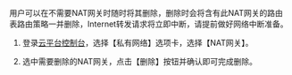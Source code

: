 用户可以在不需要NAT网关时随时将其删除，删除时会将含有此NAT网关的路由表路由策略一并删除，Internet转发请求将立即中断，请提前做好网络中断准备。

1) 登录[云平台控制台](http://console.tcecqpoc.fsphere.cn/)，选择【私有网络】选项卡，选择【NAT网关】。

2) 选中需要删除的NAT网关，点击【删除】按钮并确认即可完成删除。